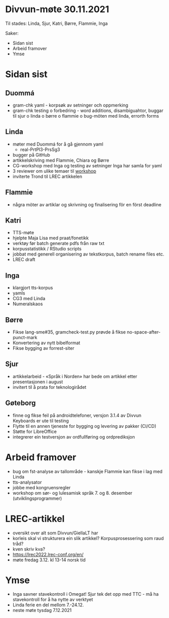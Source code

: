 # Divvun-møte 30.11.2021

Til stades: Linda, Sjur, Katri, Børre, Flammie, Inga

Saker:
* Sidan sist
* Arbeid framover
* Ymse

# Sidan sist

## Duommá
* gram-chk yaml - korpsøk av setninger och oppmerking
* gram-chk testing o forbedring - word additions, disambiguahtor, buggar til sjur o linda o børre o flammie o bug-möten med linda, errorth forms

## Linda
* møter med Duommá for å gå gjennom yaml
    * real-PrtPl3-PrsSg3
* bugger på GitHub
* artikkelskriving med Flammie, Chiara og Børre
* CG-workshop med Inga og testing av setninger Inga har samla for yaml
* 3 reviewer om  ulike temaer til [workshop](https://rootroo.com/en/nlp4dh-workshop/)
* inviterte Trond til LREC artikkelen

## Flammie
* några möter av artiklar og skrivning og finalisering för en först deadline

## Katri
* TTS-møte
* hjelpte Maja Lisa med praat/fonetikk
* verktøy før batch generate pdfs från raw txt
* korpusstatistikk / RStudio scripts
* jobbat med generell organisering av tekstkorpus, batch rename files etc.
* LREC draft

## Inga
* klargjort tts-korpus
* yamls
* CG3 med Linda
* Numeralskaos

## Børre
* Fikse lang-sme#35, gramcheck-test.py prøvde å fikse no-space-after-punct-mark
* Konvertering av nytt bibelformat
* Fikse bygging av forrest-siter

## Sjur
- artikkelarbeid - «Språk i Norden» har bede om artikkel etter presentasjonen i august
- invitert til å prata for teknologirådet

## Gøteborg
- finne og fikse feil på androidtelefoner, versjon 3.1.4 av Divvun Keyboards er ute til testing
- Flytte til en annen tjeneste for bygging og levering av pakker (CI/CD)
- Støtte for LibreOffice
- integrerer ein testversjon av ordfullføring og ordprediksjon

# Arbeid framover
* bug om fst-analyse av tallområde - kanskje Flammie kan fikse i lag med Linda
* tts-analysator
* jobbe med kongruensregler
* workshop om sør- og lulesamisk språk 7. og 8. desember (utviklingsprogrammer)


# LREC-artikkel
- oversikt over alt som Divvun/GiellaLT har
- korleis skal vi strukturera ein slik artikkel? Korpusprosessering som raud tråd?
- kven skriv kva?
- <https://lrec2022.lrec-conf.org/en/>
- møte fredag 3.12. kl 13-14 norsk tid

# Ymse
* Inga savner stavekontroll i Omegat! Sjur tek det opp med TTC - må ha stavekontroll for å ha nytte av verktyet
* Linda ferie en del mellom 7.-24.12.
* neste møte tysdag 7.12.2021
